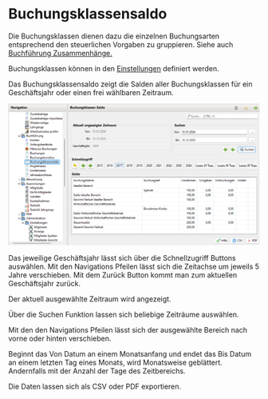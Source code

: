 # Buchungsklassensaldo

Die Buchungsklassen dienen dazu die einzelnen Buchungsarten entsprechend den steuerlichen Vorgaben zu gruppieren. Siehe auch [Buchführung Zusammenhänge.](../../../sonstiges/buchfuhrung-zusammenhange.md)

Buchungsklassen können in den [Einstellungen](../../3.0/administration/admbuchf/buchungsklasse.md) definiert werden.

Das Buchungsklassensaldo zeigt die Salden aller Buchungsklassen für ein Geschäftsjahr oder einen frei wählbaren Zeitraum.

![](../../../v3.0.x/buchf/img/BuchungsklassenSaldoView.png)

Das jeweilige Geschäftsjahr lässt sich über die Schnellzugriff Buttons auswählen. Mit den Navigations Pfeilen lässt sich die Zeitachse um jeweils 5 Jahre verschieben. Mit dem Zurück Button kommt man zum aktuellen Geschäftsjahr zurück.

Der aktuell ausgewählte Zeitraum wird angezeigt.

Über die Suchen Funktion lassen sich beliebige Zeiträume auswählen.

Mit den den Navigations Pfeilen lässt sich der ausgewählte Bereich nach vorne oder hinten verschieben.

Beginnt das Von Datum an einem Monatsanfang und endet das Bis Datum an einem letzten Tag eines Monats, wird Monatsweise geblättert. Andernfalls mit der Anzahl der Tage des Zeitbereichs.

Die Daten lassen sich als CSV oder PDF exportieren.
